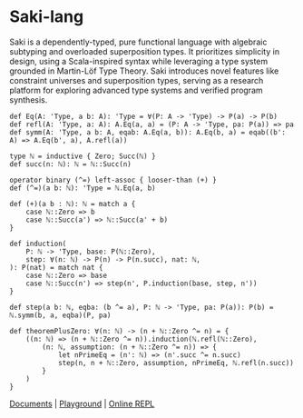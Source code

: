 # Saki-lang

Saki is a dependently-typed, pure functional language with algebraic subtyping and overloaded superposition types.  It prioritizes simplicity in design, using a Scala-inspired syntax while leveraging a type system grounded in Martin-Löf Type Theory. Saki introduces novel features like constraint universes and superposition types, serving as a research platform for exploring advanced type systems and verified program synthesis.

```
def Eq(A: 'Type, a b: A): 'Type = ∀(P: A -> 'Type) -> P(a) -> P(b)
def refl(A: 'Type, a: A): A.Eq(a, a) = (P: A -> 'Type, pa: P(a)) => pa
def symm(A: 'Type, a b: A, eqab: A.Eq(a, b)): A.Eq(b, a) = eqab((b': A) => A.Eq(b', a), A.refl(a))

type ℕ = inductive { Zero; Succ(ℕ) }
def succ(n: ℕ): ℕ = ℕ::Succ(n)

operator binary (^=) left-assoc { looser-than (+) }
def (^=)(a b: ℕ): 'Type = ℕ.Eq(a, b)

def (+)(a b : ℕ): ℕ = match a {
    case ℕ::Zero => b
    case ℕ::Succ(a') => ℕ::Succ(a' + b)
}

def induction(
    P: ℕ -> 'Type, base: P(ℕ::Zero), 
    step: ∀(n: ℕ) -> P(n) -> P(n.succ), nat: ℕ,
): P(nat) = match nat {
    case ℕ::Zero => base
    case ℕ::Succ(n') => step(n', P.induction(base, step, n'))
}

def step(a b: ℕ, eqba: (b ^= a), P: ℕ -> 'Type, pa: P(a)): P(b) = ℕ.symm(b, a, eqba)(P, pa)

def theoremPlusZero: ∀(n: ℕ) -> (n + ℕ::Zero ^= n) = {
    ((n: ℕ) => (n + ℕ::Zero ^= n)).induction(ℕ.refl(ℕ::Zero),
        (n: ℕ, assumption: (n + ℕ::Zero ^= n)) => {
            let nPrimeEq = (n': ℕ) => (n'.succ ^= n.succ)
            step(n, n + ℕ::Zero, assumption, nPrimeEq, ℕ.refl(n.succ))
        }
    )
}
```

[Documents](https://saki-lang.github.io/) | [Playground](https://saki-lang.tech/) | [Online REPL](https://repl.saki-lang.tech/)
